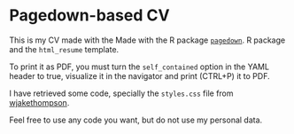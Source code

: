 # Pagedown-based CV

This is my CV made with the Made with the R package [`pagedown`](https://github.com/rstudio/pagedown). R package and the `html_resume` template.

To print it as PDF, you must turn the `self_contained` option in the YAML header to true, visualize it in the navigator and print (CTRL+P) it to PDF. 

I have retrieved some code, specially the `styles.css` file from [wjakethompson](https://github.com/wjakethompson/cv).

Feel free to use any code you want, but do not use my personal data.


